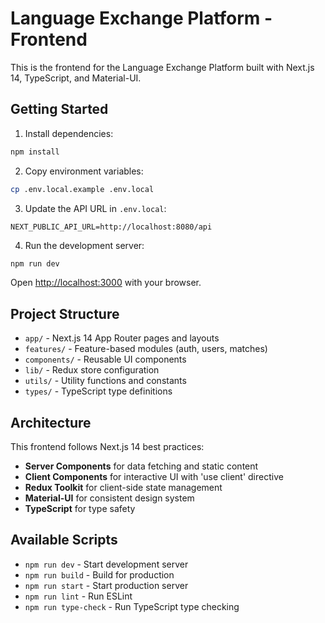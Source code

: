 # Language Exchange Platform - Frontend

This is the frontend for the Language Exchange Platform built with Next.js 14, TypeScript, and Material-UI.

## Getting Started

1. Install dependencies:
```bash
npm install
```

2. Copy environment variables:
```bash
cp .env.local.example .env.local
```

3. Update the API URL in `.env.local`:
```
NEXT_PUBLIC_API_URL=http://localhost:8080/api
```

4. Run the development server:
```bash
npm run dev
```

Open [http://localhost:3000](http://localhost:3000) with your browser.

## Project Structure

- `app/` - Next.js 14 App Router pages and layouts
- `features/` - Feature-based modules (auth, users, matches)
- `components/` - Reusable UI components
- `lib/` - Redux store configuration
- `utils/` - Utility functions and constants
- `types/` - TypeScript type definitions

## Architecture

This frontend follows Next.js 14 best practices:

- **Server Components** for data fetching and static content
- **Client Components** for interactive UI with 'use client' directive
- **Redux Toolkit** for client-side state management
- **Material-UI** for consistent design system
- **TypeScript** for type safety

## Available Scripts

- `npm run dev` - Start development server
- `npm run build` - Build for production
- `npm run start` - Start production server
- `npm run lint` - Run ESLint
- `npm run type-check` - Run TypeScript type checking